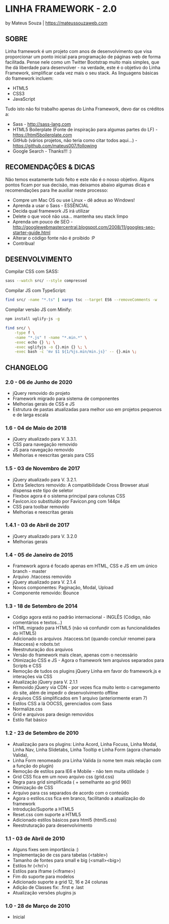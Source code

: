# LINHA FRAMEWORK - 2.0

by Mateus Souza | <https://mateussouzaweb.com>

## SOBRE

Linha framework é um projeto com anos de desenvolvimento que visa proporcionar um ponto inicial para programação de páginas web de forma facilitada. Pense nele como um Twitter Bootstrap muito mais simples, que lhe dá liberdade para desenvolver - na verdade, este é o objetivo do Linha Framework, simplificar cada vez mais o seu stack. As linguagens básicas do framework incluem:

* HTML5
* CSS3
* JavaScript

Tudo isto não foi trabalho apenas do Linha Framework, devo dar os créditos a:

* Sass - <http://sass-lang.com>
* HTML5 Boilerplate (Fonte de inspiração para algumas partes do LF) - <https://html5boilerplate.com>
* GitHub (vários projetos, não teria como citar todos aqui...) - <https://github.com/mateus007/following>
* Google Search - Thanks!!! :)

## RECOMENDAÇÕES & DICAS

Não temos exatamente tudo feito e este não é o nosso objetivo. Alguns pontos ficam por sua decisão, mas deixamos abaixo algumas dicas e recomendações para lhe auxiliar neste processo:

* Compre um Mac OS ou use Linux - dê adeus ao Windows!
* Aprenda a usar o Sass - ESSÊNCIAL
* Decida qual framework JS irá utilizar
* Delete o que você não usa... mantenha seu stack limpo
* Aprenda um pouco de SEO - <http://googlewebmastercentral.blogspot.com/2008/11/googles-seo-starter-guide.html>
* Alterar o código fonte não é proibido :P
* Contribua!

## DESENVOLVIMENTO

Compilar CSS com SASS:

```bash
sass --watch src/ --style compressed
```

Compilar JS com TypeScript:

```bash
find src/ -name "*.ts" | xargs tsc --target ES6 --removeComments -w
```

Compilar versão JS com Minify:

```bash
npm install uglify-js -g

find src/ \
    -type f \
    -name "*.js" ! -name "*.min.*" \
    -exec echo {} \; \
    -exec uglifyjs -o {}.min {} \; \
    -exec bash -c 'mv $1 ${1/%js.min/min.js}' -- {}.min \;
```

## CHANGELOG

### 2.0 - 06 de Junho de 2020

* jQuery removido do projeto
* Framework migrado para sistema de componentes
* Melhorias gerais de CSS e JS
* Estrutura de pastas atualizadas para melhor uso em projetos pequenos e de larga escala

### 1.6 - 04 de Maio de 2018

* jQuery atualizado para V. 3.3.1.
* CSS para navegação removido
* JS para navegação removido
* Melhorias e reescritas gerais para CSS

### 1.5 - 03 de Novembro de 2017

* jQuery atualizado para V. 3.2.1.
* Extra Selectors removido: A compatibilidade Cross Browser atual dispensa este tipo de seletor
* Flexbox agora é o sistema principal para colunas CSS
* Favicon.ico substituído por Favicon.png com 144px
* CSS para toolbar removido
* Melhorias e reescritas gerais

### 1.4.1 - 03 de Abril de 2017

* jQuery atualizado para V. 3.2.0
* Melhorias gerais

### 1.4 - 05 de Janeiro de 2015

* Framework agora é focado apenas em HTML, CSS e JS em um único branch - master
* Arquivo .htaccess removido
* jQuery atualizado para V. 2.1.4
* Novos componentes: Paginação, Modal, Upload
* Componente removido: Bounce

### 1.3 - 18 de Setembro de 2014

* Código agora está no padrão internacional - INGLÊS (Código, não comentários e textos...)
* HTML migrado para HTML5 (não vá confundir com as funcionalidades do HTML5)
* Adicionado os arquivos .htaccess.txt (quando concluir renomei para .htaccess) e robots.txt
* Reestruturação dos arquivos
* Versão do framework mais clean, apenas com o necessário
* Otimização CSS e JS - Agora o framework tem arquivos separados para Scripts e CSS
* Remoção de tudos os plugins jQuery Linha em favor do framework.js e interações via CSS
* Atualização jQuery para V. 2.1.1
* Removido jQuery via CDN - por vezes fica muito lento o carregamento do site, além de impedir o desenvolvimento offline
* Arquivos CSS simplificados em 1 arquivo (anteriormente eram 7)
* Estilos CSS a lá OOCSS, gerenciados com Sass
* Normalize.css
* Grid e arquivos para design removidos
* Estilo flat básico

### 1.2 - 23 de Setembro de 2010

* Atualização para os plugins: Linha Acord, Linha Focuss, Linha Modal, Linha Nav, Linha Slidetabs, Linha Tooltip e Linha Form (agora chamado Valida),
* Linha Form renomeado pra Linha Valida (o nome tem mais relação com a função do plugin)
* Remoção de estilos para IE6 e Mobile - não tem muita utilidade :)
* Grid CSS fica em um novo arquivo css (grid.css)
* Regra para grid simplificada ( + semelhante ao grid 960)
* Otimização de CSS
* Arquivo para css separados de acordo com o conteúdo
* Agora o estilos.css fica em branco, facilitando a atualização do framework
* Introdução/Suporte a HTML5
* Reset.css com suporte a HTML5
* Adicionado estilos básicos para html5 (html5.css)
* Reestruturação para desenvolvimento

### 1.1 - 03 de Abril de 2010

* Alguns fixes sem importância :)
* Implementação de css para tabelas (&lt;table&gt;)
* Tamanho de fontes para small e big (&lt;small&gt;&lt;big&gt;)
* Estilos hr (&lt;hr/&gt;)
* Estilos para iframe (&lt;iframe&gt;)
* Fim do suporte para modelos
* Adicionado suporte a grid 12, 16 e 24 colunas
* Adição de Classes fix: .first e .last
* Atualização versões plugins js

### 1.0 - 28 de Março de 2010

* Inicial

